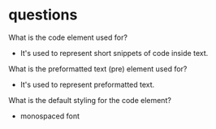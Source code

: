 # questions

What is the code element used for?

* It's used to represent short snippets of code inside text.

What is the preformatted text (pre) element used for?

* It's used to represent preformatted text.

What is the default styling for the code element?

* monospaced font
